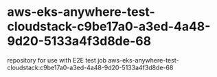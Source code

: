 # aws-eks-anywhere-test-cloudstack-c9be17a0-a3ed-4a48-9d20-5133a4f3d8de-68
repository for use with E2E test job aws-eks-anywhere-test-cloudstack:c9be17a0-a3ed-4a48-9d20-5133a4f3d8de-68
